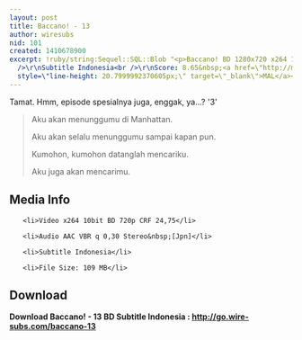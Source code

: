 ```yaml
---
layout: post
title: Baccano! - 13
author: wiresubs
nid: 101
created: 1410678900
excerpt: !ruby/string:Sequel::SQL::Blob "<p>Baccano! BD 1280x720 x264 10bit AAC<br
  />\r\nSubtitle Indonesia<br />\r\nScore: 8.65&nbsp;<a href=\"http://myanimelist.net/anime/2251/Baccano!\"
  style=\"line-height: 20.7999992370605px;\" target=\"_blank\">MAL</a></p>\r\n"
---
```

<p class="rtecenter">Tamat. Hmm, episode spesialnya juga, enggak, ya...? '3'</p>

<blockquote>
<p class="rtecenter">Aku akan menunggumu di Manhattan.<br />
Aku akan selalu menunggumu sampai kapan pun.<br />
Kumohon, kumohon datanglah mencariku.<br />
Aku juga akan mencarimu.</p>
</blockquote>

<h2>Media Info</h2>

<ul>
	<li>Video x264 10bit BD 720p CRF 24,75</li>
	<li>Audio AAC VBR q 0,30 Stereo&nbsp;[Jpn]</li>
	<li>Subtitle Indonesia</li>
	<li>File Size: 109 MB</li>
</ul>

<h2>Download</h2>

<p><strong>Download Baccano! - 13 BD Subtitle&nbsp;Indonesia&nbsp;:&nbsp;<a href="http://go.wire-subs.com/baccano-13" target="_blank">http://go.wire-subs.com/baccano-13</a></strong></p>
